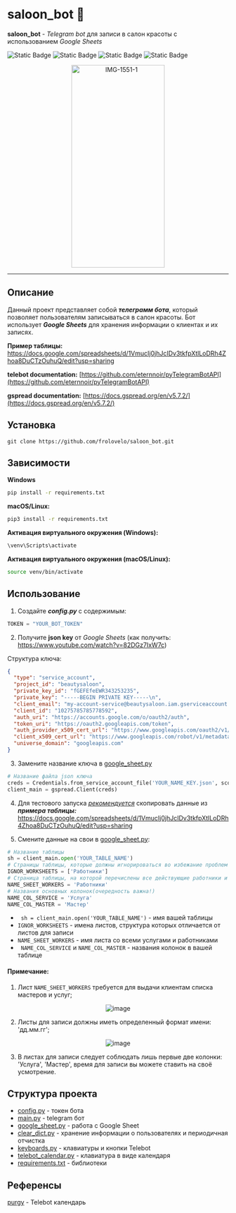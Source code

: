# saloon_bot 💅

**saloon_bot** - *Telegram bot* для записи в салон красоты с использованием *Google Sheets*

![Static Badge](https://img.shields.io/badge/python-3.11-blue)
![Static Badge](https://img.shields.io/badge/TelegramBotAPI-4.12.0-blue)
![Static Badge](https://img.shields.io/badge/gspread-5.10.0-blue)
![Static Badge](https://img.shields.io/badge/pylint_score-9%2C5-green)

<p align="center">
  <img style="height:460px; width:212px;" src="https://i.ibb.co/gFCT55h/IMG-1551-1.gif" alt="IMG-1551-1">
</p>

------

## Описание
Данный проект представляет собой ***телеграмм бота***, который позволяет пользователям записываться в салон красоты. 
Бот использует ***Google Sheets*** для хранения информации о клиентах и их записях.

**Пример таблицы:** https://docs.google.com/spreadsheets/d/1VmucIj0jhJcIDv3tkfpXtlLoDRh4Zhoa8DuCTzOuhuQ/edit?usp=sharing


**telebot documentation:** [https://github.com/eternnoir/pyTelegramBotAPI](https://github.com/eternnoir/pyTelegramBotAPI)

**gspread documentation:** [https://docs.gspread.org/en/v5.7.2/](https://docs.gspread.org/en/v5.7.2/)


## Установка

```
git clone https://github.com/frolovelo/saloon_bot.git
```
## Зависимости

**Windows**

```bash
pip install -r requirements.txt
```

**macOS/Linux:**

```bash
pip3 install -r requirements.txt
```

**Активация виртуального окружения (Windows):**

```bash
\venv\Scripts\activate
```

**Активация виртуального окружения (macOS/Linux):**

```bash
source venv/bin/activate
```

## Использование

1. Создайте ***config.py*** с содержимым:
```python
TOKEN = "YOUR_BOT_TOKEN"
```
2. Получите **json key** от *Google Sheets* (как получить: https://www.youtube.com/watch?v=82DGz7IxW7c)

Структура ключа:
```json
{
  "type": "service_account",
  "project_id": "beautysaloon",
  "private_key_id": "fGEFEfeEWR343253235",
  "private_key": "-----BEGIN PRIVATE KEY-----\n",
  "client_email": "my-account-service@beautysaloon.iam.gserviceaccount.com",
  "client_id": "10275785785778592",
  "auth_uri": "https://accounts.google.com/o/oauth2/auth",
  "token_uri": "https://oauth2.googleapis.com/token",
  "auth_provider_x509_cert_url": "https://www.googleapis.com/oauth2/v1/certs",
  "client_x509_cert_url": "https://www.googleapis.com/robot/v1/metadata/x509/my-account-service",
  "universe_domain": "googleapis.com"
}
```
3. Замените название ключа в [google_sheet.py](google_sheet.py)
```python
# Название файла json ключа
creds = Credentials.from_service_account_file('YOUR_NAME_KEY.json', scopes=myscope)
client_main = gspread.Client(creds)
```

4. Для тестового запуска <u>*рекомендуется*</u> скопировать данные из ***примера таблицы:*** https://docs.google.com/spreadsheets/d/1VmucIj0jhJcIDv3tkfpXtlLoDRh4Zhoa8DuCTzOuhuQ/edit?usp=sharing


5. Смените данные на свои в [google_sheet.py](google_sheet.py):
```python
# Название таблицы
sh = client_main.open('YOUR_TABLE_NAME')
# Страницы таблицы, которые должны игнорироваться во избежание проблем
IGNOR_WORKSHEETS = ['Работники']
# Страница таблицы, на которой перечислены все действующие работники и услуги
NAME_SHEET_WORKERS = 'Работники'
# Названия основных колонок(очередность важна!)
NAME_COL_SERVICE = 'Услуга'
NAME_COL_MASTER = 'Мастер'
```
* ``` sh = client_main.open('YOUR_TABLE_NAME')``` - имя вашей таблицы
* ```IGNOR_WORKSHEETS``` - имена листов, структура которых отличается от листов для записи
* ```NAME_SHEET_WORKERS``` - имя листа со всеми услугами и работниками
* ``` NAME_COL_SERVICE``` и ```NAME_COL_MASTER``` - названия колонок в вашей таблице

#### Примечание:
1. Лист ```NAME_SHEET_WORKERS``` требуется для выдачи клиентам списка мастеров и услуг;

<p align="center">
    <img src="https://i.ibb.co/RTKfpVF/image.png" alt="image" border="0">
</p>

2. Листы для записи должны иметь определенный формат имени: 'дд.мм.гг';

<p align="center">
    <img src="https://i.ibb.co/LRRdM9F/image.png" alt="image" border="0">
</p>

3. В листах для записи следует соблюдать лишь первые две колонки: 'Услуга', 'Мастер', 
время для записи вы можете ставить на своё усмотрение.

## Структура проекта

* [config.py]() - токен бота
* [main.py](main.py) - telegram бот 
* [google_sheet.py](google_sheet.py) - работа с Google Sheet
* [clear_dict.py](clear_dict.py) - хранение информации о пользователях и периодичная отчистка
* [keyboards.py](keyboards.py) - клавиатуры и кнопки Telebot
* [telebot_calendar.py](telebot_calendar.py) - клавиатура в виде календаря
* [requirements.txt](requirements.txt) - библиотеки


## Референсы

  [purgy](https://github.com/purgy/telebot-calendar) - Telebot календарь

